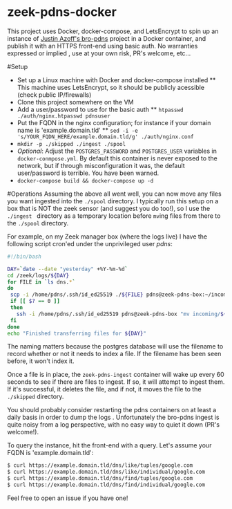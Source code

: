 zeek-pdns-docker
===========================
This project uses Docker, docker-compose, and LetsEncrypt to spin up an instance of [Justin Azoff's bro-pdns](https://github.com/JustinAzoff/bro-pdns) project
 in a Docker container, and publish it with an HTTPS front-end using basic auth. No warranties expressed or implied
 , use at your own risk, PR's welcome, etc...
 
 #Setup
 
 * Set up a Linux machine with Docker and docker-compose installed
 ** This machine uses LetsEncrypt, so it should be publicly acessible (check public IP/firewalls)
 * Clone this project somewhere on the VM
 * Add a user/password to use for the basic auth
 ** `htpasswd ./auth/nginx.htpasswd pdnsuser`
 * Put the FQDN in the nginx configuration; for instance if your domain name is 'example.domain.tld'
 ** `sed -i -e 's/YOUR_FQDN_HERE/example.domain.tld/g' ./auth/nginx.conf`
 * `mkdir -p ./skipped ./ingest ./spool`
 * _Optional_: Adjust the `POSTGRES_PASSWORD` and `POSTGRES_USER` variables in `docker-conmpose.yml`. By default this
 container is never exposed to the network, but if through misconfiguration it was, the default user/password is
  terrible. You have been warned.
* `docker-compose build && docker-compose up -d`

#Operations
Assuming the above all went well, you can now move any files you want ingested into the `./spool` directory. I
 typically run this setup on a box that is NOT the zeek sensor (and suggest you do too!), so I use the `./ingest
 ` directory as a temporary location before `mv`ing files from there to the `./spool` directory. 
 
 For example, on my Zeek manager box (where the logs live) I have the following script cron'ed under the unprivileged
  user _pdns_:
 
 ```bash
 #!/bin/bash

DAY=`date --date "yesterday" +%Y-%m-%d`
cd /zeek/logs/${DAY}
for FILE in `ls dns.*`
do
  scp -i /home/pdns/.ssh/id_ed25519 ./${FILE} pdns@zeek-pdns-box:~/incoming/${DAY}-${FILE}
  if [[ $? == 0 ]]
  then
    ssh -i /home/pdns/.ssh/id_ed25519 pdns@zeek-pdns-box "mv incoming/${DAY}-${FILE} spool/"
  fi
done
echo "Finished transferring files for ${DAY}"
```
The naming matters because the postgres database will use the filename to record whether or not it needs to index a
 file. If the filename has been seen before, it won't index it.
 
Once a file is in place, the `zeek-pdns-ingest` container will wake up every 60 seconds to see if there are files to
 ingest. If so, it will attempt to ingest them. If it's successful, it deletes the file, and if not, it moves the
  file to the `./skipped` directory. 
  
You should probably consider restarting the pdns containers on at least a daily basis in order to dump the logs
. Unfortunately the bro-pdns ingest is quite noisy from a log perspective, with no easy way to quiet it down (PR's
 welcome!).
 
To query the instance, hit the front-end with a query. Let's assume your FQDN is 'example.domain.tld':

```bash
$ curl https://example.domain.tld/dns/like/tuples/google.com
$ curl https://example.domain.tld/dns/like/individual/google.com
$ curl https://example.domain.tld/dns/find/tuples/google.com
$ curl https://example.domain.tld/dns/find/individual/google.com
```
 
Feel free to open an issue if you have one!
